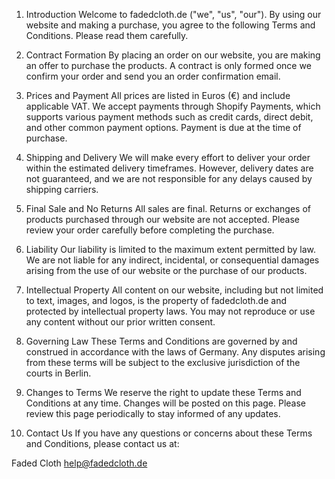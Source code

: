 1. Introduction
Welcome to fadedcloth.de ("we", "us", "our"). By using our website and making a purchase, you agree to the following Terms and Conditions. Please read them carefully.

2. Contract Formation
By placing an order on our website, you are making an offer to purchase the products. A contract is only formed once we confirm your order and send you an order confirmation email.

3. Prices and Payment
All prices are listed in Euros (€) and include applicable VAT. We accept payments through Shopify Payments, which supports various payment methods such as credit cards, direct debit, and other common payment options. Payment is due at the time of purchase.

4. Shipping and Delivery
We will make every effort to deliver your order within the estimated delivery timeframes. However, delivery dates are not guaranteed, and we are not responsible for any delays caused by shipping carriers.

5. Final Sale and No Returns
All sales are final. Returns or exchanges of products purchased through our website are not accepted. Please review your order carefully before completing the purchase.

6. Liability
Our liability is limited to the maximum extent permitted by law. We are not liable for any indirect, incidental, or consequential damages arising from the use of our website or the purchase of our products.

7. Intellectual Property
All content on our website, including but not limited to text, images, and logos, is the property of fadedcloth.de and protected by intellectual property laws. You may not reproduce or use any content without our prior written consent.

8. Governing Law
These Terms and Conditions are governed by and construed in accordance with the laws of Germany. Any disputes arising from these terms will be subject to the exclusive jurisdiction of the courts in Berlin.

9. Changes to Terms
We reserve the right to update these Terms and Conditions at any time. Changes will be posted on this page. Please review this page periodically to stay informed of any updates.

10. Contact Us
If you have any questions or concerns about these Terms and Conditions, please contact us at:

Faded Cloth
help@fadedcloth.de